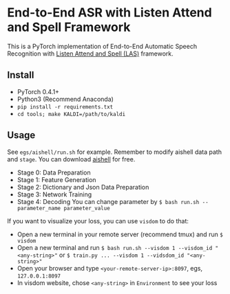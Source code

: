# End-to-End ASR with Listen Attend and Spell Framework
This is a PyTorch implementation of End-to-End Automatic Speech Recognition with [Listen Attend and Spell (LAS)](https://arxiv.org/abs/1508.01211v2) framework.

## Install
- PyTorch 0.4.1+
- Python3 (Recommend Anaconda)
- `pip install -r requirements.txt`
- `cd tools; make KALDI=/path/to/kaldi`

## Usage
See `egs/aishell/run.sh` for example. Remember to modify aishell data path and `stage`. You can download [aishell](http://www.aishelltech.com/kysjcp) for free. 
- Stage 0: Data Preparation
- Stage 1: Feature Generation
- Stage 2: Dictionary and Json Data Preparation
- Stage 3: Network Training
- Stage 4: Decoding
You can change parameter by `$ bash run.sh --parameter_name parameter_value`

If you want to visualize your loss, you can use `visdom` to do that:
- Open a new terminal in your remote server (recommend tmux) and run `$ visdom`
- Open a new terminal and run `$ bash run.sh --visdom 1 --visdom_id "<any-string>"` or `$ train.py ... --visdom 1 --vidsdom_id "<any-string>"`
- Open your browser and type `<your-remote-server-ip>:8097`, egs, `127.0.0.1:8097`
- In visdom website, chose `<any-string>` in `Environment` to see your loss
